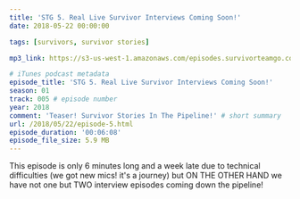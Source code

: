 ```yaml
---
title: 'STG 5. Real Live Survivor Interviews Coming Soon!'
date: 2018-05-22 00:00:00

tags: [survivors, survivor stories]

mp3_link: https://s3-us-west-1.amazonaws.com/episodes.survivorteamgo.com/STG+5+Real+Live+Survivor+Interviews+Coming+Soon!.mp3

# iTunes podcast metadata
episode_title: 'STG 5. Real Live Survivor Interviews Coming Soon!'
season: 01
track: 005 # episode number
year: 2018
comment: 'Teaser! Survivor Stories In The Pipeline!' # short summary
url: /2018/05/22/episode-5.html
episode_duration: '00:06:08'
episode_file_size: 5.9 MB
---
```


This episode is only 6 minutes long and a week late due to technical difficulties (we got new mics! it's a journey) but ON THE OTHER HAND we have not one but TWO interview episodes coming down the pipeline!
